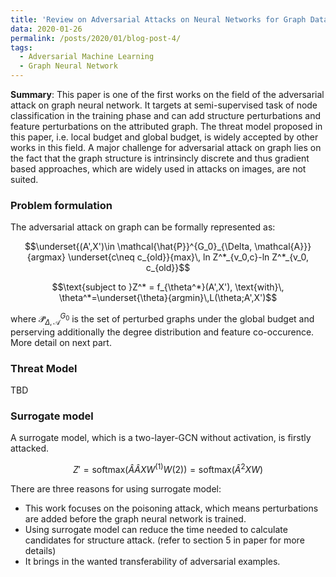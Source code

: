 ```yaml
---
title: 'Review on Adversarial Attacks on Neural Networks for Graph Data'
data: 2020-01-26
permalink: /posts/2020/01/blog-post-4/
tags:
  - Adversarial Machine Learning
  - Graph Neural Network
---
```


**Summary**: This paper is one of the first works on the field of the adversarial attack on graph neural network. It targets at semi-supervised task of node classification in the training phase and can add structure perturbations and feature perturbations on the attributed graph. The threat model proposed in this paper, i.e. local budget and global budget, is widely accepted by other works in this field. A major challenge for adversarial attack on graph lies on the fact that the graph structure is intrinsincly discrete and thus gradient based approaches, which are widely used in attacks on images, are not suited.


### Problem formulation

The adversarial attack on graph can be formally represented as:

$$\underset{(A',X')\in \mathcal{\hat{P}}^{G_0}_{\Delta, \mathcal{A}}}{argmax} \underset{c\neq c_{old}}{max}\, ln Z^*_{v_0,c}-ln Z^*_{v_0, c_{old}}$$

$$\text{subject to }Z^* = f_{\theta^*}(A',X'), \text{with}\, \theta^*=\underset{\theta}{argmin}\,L(\theta;A',X')$$

where $\mathcal{\hat{P}}^{G_0}_{\Delta, \mathcal{A}}$ is the set of perturbed graphs under the global budget and perserving additionally the degree distribution and feature co-occurence. More detail on next part.

### Threat Model
TBD

### Surrogate model

A surrogate model, which is a two-layer-GCN without activation, is firstly attacked. 

$$Z'=\text{softmax}(\hat{A}\hat{A}XW^{(1)}W{(2)})=\text{softmax}(\hat{A}^2XW)$$

There are three reasons for using surrogate model:

- This work focuses on the poisoning attack, which means perturbations are added before the graph neural network is trained.
- Using surrogate model can reduce the time needed to calculate candidates for structure attack. (refer to section 5 in paper for more details)
- It brings in the wanted transferability of adversarial examples.


